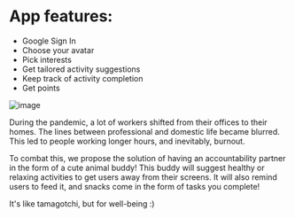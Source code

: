 # App features:
* Google Sign In
* Choose your avatar
* Pick interests
* Get tailored activity suggestions
* Keep track of activity completion
* Get points

![image](https://camo.githubusercontent.com/39d3b5d2e0169d57d760ba09448a94cc5ef01b0a289c02945892d39da4178958/68747470733a2f2f7374617469632e7769787374617469632e636f6d2f6d656469612f3766646166655f35303533623662316665366134333639383335373930663639643835646135397e6d76322e706e672f76312f66696c6c2f775f3834372c685f3832372c616c5f632c715f39302f3766646166655f35303533623662316665366134333639383335373930663639643835646135397e6d76322e77656270)

During the pandemic, a lot of workers shifted from their offices to their homes. The lines between professional and domestic life became blurred. This led to people working longer hours, and inevitably, burnout. 

To combat this, we propose the solution of having an accountability partner in the form of a cute animal buddy! This buddy will suggest healthy or relaxing activities to get users away from their screens. It will also remind users to feed it, and snacks come in the form of tasks you complete!

It's like tamagotchi, but for well-being :)
